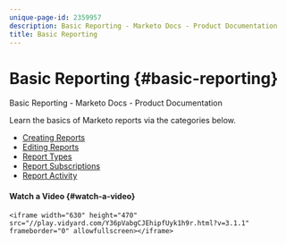 ```yaml
---
unique-page-id: 2359957
description: Basic Reporting - Marketo Docs - Product Documentation
title: Basic Reporting
---
```


# Basic Reporting {#basic-reporting}

Basic Reporting - Marketo Docs - Product Documentation

Learn the basics of Marketo reports via the categories below.

* [Creating Reports](basic-reporting/creating-reports.md)
* [Editing Reports](basic-reporting/editing-reports.md)
* [Report Types](basic-reporting/report-types.md)
* [Report Subscriptions](basic-reporting/report-subscriptions.md)
* [Report Activity](basic-reporting/report-activity.md)

#### Watch a Video {#watch-a-video}

`<iframe width="630" height="470" src="//play.vidyard.com/Y36pVabgCJEhipfUyk1h9r.html?v=3.1.1" frameborder="0" allowfullscreen></iframe>` 